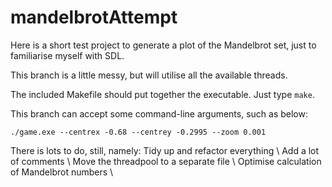 # mandelbrotAttempt

Here is a short test project to generate a plot of the Mandelbrot set, just to familiarise myself with SDL.

This branch is a little messy, but will utilise all the available threads.

The included Makefile should put together the executable. Just type ```make```.

This branch can accept some command-line arguments, such as below:

```./game.exe --centrex -0.68 --centrey -0.2995 --zoom 0.001```

There is lots to do, still, namely:
  Tidy up and refactor everything \\
  Add a lot of comments \\
  Move the threadpool to a separate file \\
  Optimise calculation of Mandelbrot numbers \\
